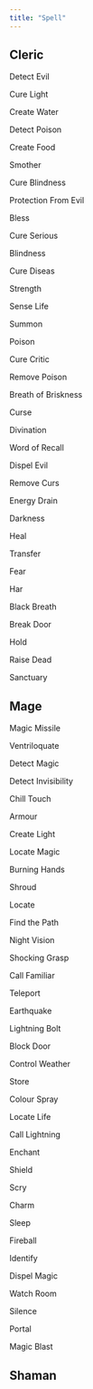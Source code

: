 ```yaml
---
title: "Spell"
---
```


## Cleric

Detect Evil

Cure Light

Create Water

Detect Poison

Create Food

Smother

Cure Blindness

Protection From Evil

Bless

Cure Serious

Blindness

Cure Diseas

Strength

Sense Life

Summon

Poison

Cure Critic

Remove Poison

Breath of Briskness

Curse

Divination

Word of Recall

Dispel Evil

Remove Curs

Energy Drain

Darkness

Heal

Transfer

Fear

Har

Black Breath

Break Door

Hold

Raise Dead

Sanctuary

## Mage

Magic Missile

Ventriloquate

Detect Magic

Detect Invisibility

Chill Touch

Armour

Create Light

Locate Magic

Burning Hands

Shroud

Locate

Find the Path

Night Vision

Shocking Grasp

Call Familiar

Teleport

Earthquake

Lightning Bolt

Block Door

Control Weather

Store

Colour Spray

Locate Life

Call Lightning

Enchant

Shield

Scry

Charm

Sleep

Fireball

Identify

Dispel Magic

Watch Room

Silence

Portal

Magic Blast

## Shaman